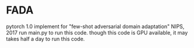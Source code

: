 # FADA
pytorch 1.0 implement for "few-shot adversarial domain adaptation" NIPS, 2017
run main.py to run this code.
though this code is GPU available, it may takes half a day to run this code.
